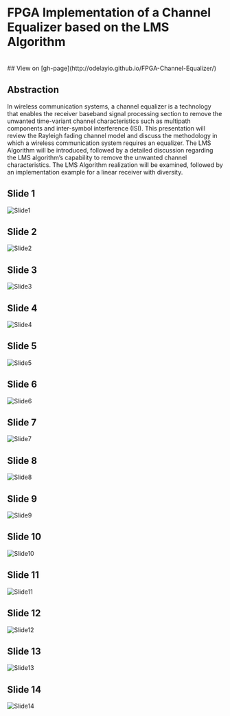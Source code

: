 # FPGA Implementation of a Channel Equalizer based on the LMS Algorithm
<br>
## View on [gh-page](http://odelayio.github.io/FPGA-Channel-Equalizer/)

   
## Abstraction
In wireless communication systems, a channel equalizer is a technology that enables the receiver baseband signal processing section to remove the unwanted time-variant channel characteristics such as multipath components and inter-symbol interference (ISI).  This presentation will review the Rayleigh fading channel model and discuss the methodology in which a wireless communication system requires an equalizer.  The LMS Algorithm will be introduced, followed by a detailed discussion regarding the LMS algorithm’s capability to remove the unwanted channel characteristics.  The LMS Algorithm realization will be examined, followed by an implementation example for a linear receiver with diversity. 



## Slide 1
![Slide1](http://odelayio.github.io/FPGA-Channel-Equalizer/images/Slide1.PNG)


## Slide 2
![Slide2](http://odelayio.github.io/FPGA-Channel-Equalizer/images/Slide2.PNG)


## Slide 3
![Slide3](http://odelayio.github.io/FPGA-Channel-Equalizer/images/Slide3.PNG)


## Slide 4
![Slide4](http://odelayio.github.io/FPGA-Channel-Equalizer/images/Slide4.PNG)


## Slide 5
![Slide5](http://odelayio.github.io/FPGA-Channel-Equalizer/images/Slide5.PNG)


## Slide 6
![Slide6](http://odelayio.github.io/FPGA-Channel-Equalizer/images/Slide6.PNG)


## Slide 7
![Slide7](http://odelayio.github.io/FPGA-Channel-Equalizer/images/Slide7.PNG)


## Slide 8
![Slide8](http://odelayio.github.io/FPGA-Channel-Equalizer/images/Slide8.PNG)


## Slide 9
![Slide9](http://odelayio.github.io/FPGA-Channel-Equalizer/images/Slide9.PNG)


## Slide 10
![Slide10](http://odelayio.github.io/FPGA-Channel-Equalizer/images/Slide10.PNG)


## Slide 11
![Slide11](http://odelayio.github.io/FPGA-Channel-Equalizer/images/Slide11.PNG)


## Slide 12
![Slide12](http://odelayio.github.io/FPGA-Channel-Equalizer/images/Slide12.PNG)


## Slide 13
![Slide13](http://odelayio.github.io/FPGA-Channel-Equalizer/images/Slide13.PNG)


## Slide 14
![Slide14](http://odelayio.github.io/FPGA-Channel-Equalizer/images/Slide14.PNG)
